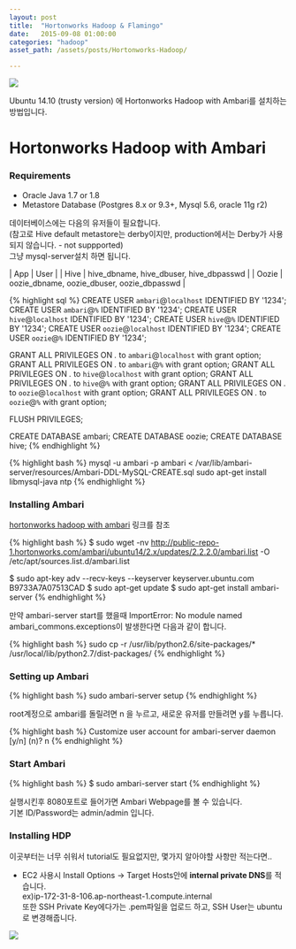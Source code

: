 ```yaml
---
layout: post
title:  "Hortonworks Hadoop & Flamingo"
date:   2015-09-08 01:00:00
categories: "hadoop"
asset_path: /assets/posts/Hortonworks-Hadoop/

---
```

<div>
    <img src="{{ page.asset_path }}HWX-RGB-full-tagline.png" class="img-responsive img-rounded">
</div>

Ubuntu 14.10 (trusty version) 에 Hortonworks Hadoop with Ambari를 설치하는 방법입니다.

# Hortonworks Hadoop with Ambari

### Requirements

* Oracle Java 1.7 or 1.8
* Metastore Database (Postgres 8.x or 9.3+, Mysql 5.6, oracle 11g r2)
  
데이터베이스에는 다음의 유저들이 필요합니다. <br>
(참고로 Hive default metastore는 derby이지만, production에서는 Derby가 사용되지 않습니다. - not suppported)<br>
그냥 mysql-server설치 하면 됩니다.

| App | User |
| Hive | hive_dbname, hive_dbuser, hive_dbpasswd |
| Oozie | oozie_dbname, oozie_dbuser, oozie_dbpasswd |

{% highlight sql %}
CREATE USER `ambari`@`localhost` IDENTIFIED BY '1234';
CREATE USER `ambari`@`%` IDENTIFIED BY '1234';
CREATE USER `hive`@`localhost` IDENTIFIED BY '1234';
CREATE USER `hive`@`%` IDENTIFIED BY '1234';
CREATE USER `oozie`@`localhost` IDENTIFIED BY '1234';
CREATE USER `oozie`@`%` IDENTIFIED BY '1234';

GRANT ALL PRIVILEGES ON *.* to `ambari`@`localhost` with grant option;
GRANT ALL PRIVILEGES ON *.* to `ambari`@`%` with grant option;
GRANT ALL PRIVILEGES ON *.* to `hive`@`localhost` with grant option;
GRANT ALL PRIVILEGES ON *.* to `hive`@`%` with grant option;
GRANT ALL PRIVILEGES ON *.* to `oozie`@`localhost` with grant option;
GRANT ALL PRIVILEGES ON *.* to `oozie`@`%` with grant option;

FLUSH PRIVILEGES;

CREATE DATABASE ambari;
CREATE DATABASE oozie;
CREATE DATABASE hive;
{% endhighlight %}


{% highlight bash %}
mysql -u ambari -p ambari < /var/lib/ambari-server/resources/Ambari-DDL-MySQL-CREATE.sql
sudo apt-get install libmysql-java ntp
{% endhighlight %}


### Installing Ambari

[hortonworks hadoop with ambari][hortonworks hadoop with ambari] 링크를 참조

{% highlight bash %}
$ sudo wget -nv http://public-repo-1.hortonworks.com/ambari/ubuntu14/2.x/updates/2.2.2.0/ambari.list -O /etc/apt/sources.list.d/ambari.list

$ sudo apt-key adv --recv-keys --keyserver keyserver.ubuntu.com B9733A7A07513CAD
$ sudo apt-get update
$ sudo apt-get install ambari-server
{% endhighlight %}

만약 ambari-server start를 했을때 ImportError: No module named ambari_commons.exceptions이 발생한다면 다음과 같이 합니다.

{% highlight bash %}
sudo cp -r /usr/lib/python2.6/site-packages/* /usr/local/lib/python2.7/dist-packages/
{% endhighlight %}

### Setting up Ambari

{% highlight bash %}
sudo ambari-server setup
{% endhighlight %}

root계정으로 ambari를 돌릴려면 n 을 누르고, 새로운 유저를 만들려면 y를 누릅니다.

{% highlight bash %}
Customize user account for ambari-server daemon [y/n] (n)? n
{% endhighlight %}

### Start Ambari

{% highlight bash %}
$ sudo ambari-server start
{% endhighlight %}

실행시킨후 8080포트로 들어가면 Ambari Webpage를 볼 수 있습니다.<br>
기본 ID/Password는 admin/admin 입니다.

### Installing HDP

이곳부터는 너무 쉬워서 tutorial도 필요없지만, 몇가지 알아야할 사항만 적는다면.. 

* EC2 사용시 Install Options -> Target Hosts안에 **internal private DNS**를 적습니다.<br>
  ex)ip-172-31-8-106.ap-northeast-1.compute.internal<br>
  또한 SSH Private Key에다가는 .pem파일을 업로드 하고, SSH User는 ubuntu로 변경해줍니다.
 
<img src="{{ page.asset_path }}install-options.png" class="img-responsive img-rounded">

[hortonworks hadoop with ambari]: http://docs.hortonworks.com/HDPDocuments/Ambari-2.2.2.0/bk_Installing_HDP_AMB/content/_download_the_ambari_repo_ubuntu14.html
